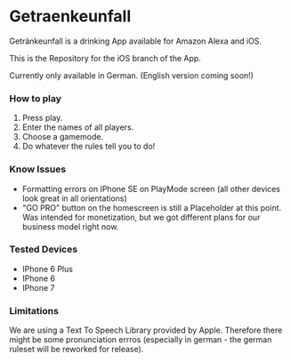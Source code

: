 # Getraenkeunfall

Getränkeunfall is a drinking App available for Amazon Alexa and iOS.

This is the Repository for the iOS branch of the App.

Currently only available in German. (English version coming soon!)

### How to play
1. Press play.
2. Enter the names of all players.
3. Choose a gamemode.
4. Do whatever the rules tell you to do!

### Know Issues
* Formatting errors on IPhone SE on PlayMode screen (all other devices look great in all orientations)
* "GO PRO" button on the homescreen is still a Placeholder at this point. Was intended for monetization, but we got different plans for our business model right now.

### Tested Devices
* IPhone 6 Plus
* IPhone 6
* IPhone 7

### Limitations
We are using a Text To Speech Library provided by Apple. Therefore there might be some pronunciation errros (especially in german - the german ruleset will be reworked for release).
